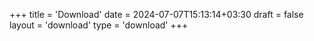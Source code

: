 +++
title = 'Download'
date = 2024-07-07T15:13:14+03:30
draft = false
layout = 'download'
type = 'download'
+++